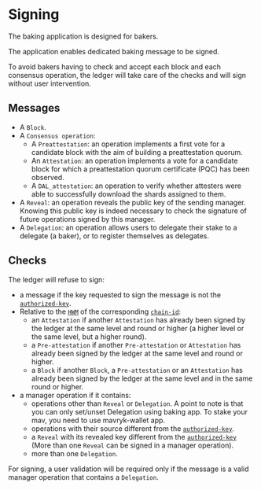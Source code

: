 # Signing

The baking application is designed for bakers.

The application enables dedicated baking message to be signed.

To avoid bakers having to check and accept each block and each
consensus operation, the ledger will take care of the checks and will
sign without user intervention.

## Messages

- A `Block`.
- A `Consensus operation`:
  - A `Preattestation`: an operation implements a first vote for a
    candidate block with the aim of building a preattestation quorum.
  - An `Attestation`: an operation implements a vote for a candidate
    block for which a preattestation quorum certificate (PQC) has been
    observed.
  - A `DAL_attestation`: an operation to verify whether attesters were
    able to successfully download the shards assigned to them.
- A `Reveal`: an operation reveals the public key of the sending
  manager. Knowing this public key is indeed necessary to check the
  signature of future operations signed by this manager.
- A `Delegation`: an operation allows users to delegate their stake to
  a delegate (a baker), or to register themselves as delegates.

## Checks

The ledger will refuse to sign:
- a message if the key requested to sign the message is not the
  [`authorized-key`](NVRAM.md#authorized-key).
- Relative to the [`HWM`](NVRAM.md#hwm) of the corresponding [`chain-id`](NVRAM.md#chain-id):
  - an `Attestation` if another `Attestation` has already been signed
    by the ledger at the same level and round or higher (a higher
    level or the same level, but a higher round).
  - a `Pre-attestation` if another `Pre-attestation` or `Attestation`
    has already been signed by the ledger at the same level and round
    or higher.
  - a `Block` if another `Block`, a `Pre-attestation` or an
    `Attestation` has already been signed by the ledger at the same
    level and in the same round or higher.
- a manager operation if it contains:
  - operations other than `Reveal` or `Delegation`. A point to note is that you can only set/unset Delegation using baking app. To stake your mav, you need to use mavryk-wallet app.
  - operations with their source different from the [`authorized-key`](NVRAM.md#authorized-key).
  - a `Reveal` with its revealed key different from the
    [`authorized-key`](NVRAM.md#authorized-key) (More than one `Reveal` can be signed in a
    manager operation).
  - more than one `Delegation`.

For signing, a user validation will be required only if the message is
a valid manager operation that contains a `Delegation`.
